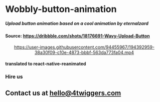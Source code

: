 # Wobbly-button-animation

##### Upload button animation based on a cool animation by eternalzard

#### Source: https://dribbble.com/shots/18176691-Wavy-Upload-Button

<div align="center">

https://user-images.githubusercontent.com/94455967/194392959-38a30f09-c10e-4873-bbbf-563da773fa04.mp4

</div>

#### translated to react-native-reanimated

### Hire us

## Contact us at hello@4twiggers.com
